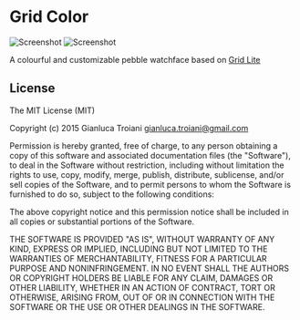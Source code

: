 Grid Color
==========

![Screenshot](http://giatro.github.io/Grid-Color/screenshot1.png)
![Screenshot](http://giatro.github.io/Grid-Color/screenshot2.png)

A colourful and customizable pebble watchface based on [Grid Lite][1]

## License

The MIT License (MIT)

Copyright (c) 2015 Gianluca Troiani <gianluca.troiani@gmail.com>

Permission is hereby granted, free of charge, to any person obtaining a copy
of this software and associated documentation files (the "Software"), to deal
in the Software without restriction, including without limitation the rights
to use, copy, modify, merge, publish, distribute, sublicense, and/or sell
copies of the Software, and to permit persons to whom the Software is
furnished to do so, subject to the following conditions:

The above copyright notice and this permission notice shall be included in
all copies or substantial portions of the Software.

THE SOFTWARE IS PROVIDED "AS IS", WITHOUT WARRANTY OF ANY KIND, EXPRESS OR
IMPLIED, INCLUDING BUT NOT LIMITED TO THE WARRANTIES OF MERCHANTABILITY,
FITNESS FOR A PARTICULAR PURPOSE AND NONINFRINGEMENT. IN NO EVENT SHALL THE
AUTHORS OR COPYRIGHT HOLDERS BE LIABLE FOR ANY CLAIM, DAMAGES OR OTHER
LIABILITY, WHETHER IN AN ACTION OF CONTRACT, TORT OR OTHERWISE, ARISING FROM,
OUT OF OR IN CONNECTION WITH THE SOFTWARE OR THE USE OR OTHER DEALINGS IN
THE SOFTWARE.

[1]: https://github.com/pebble-hacks/lukasz-projects/tree/master/gridlite